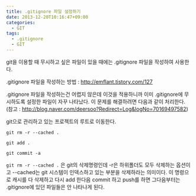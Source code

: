 ```yaml
---
title: .gitignore 파일 설정하기
date: 2013-12-20T10:16:47+09:00
categories:
  - GIT
tags:
  - .gitignore
  - GIT
---
```


git을 이용할 때 무시하고 싶은 파일이 있을 때에는 .gitignore 파일을 작성하여 사용한다.

.gitignore 파일을 작성하는 방법 : <http://emflant.tistory.com/127>

.gitignore 파일을 작성하는건 어렵지 않은데 이것을 적용하니까 이미 .gitignore에 무시하도록 설정한 파일이 자꾸 나타났다. 이 문제를 해결하려면 다음과 같이 처리한다. (참고 : <http://blog.naver.com/deersoo?Redirect=Log&logNo=70169497582>)

git으로 관리하고 있는 프로젝트의 루트로 이동한다.

```console
git rm -r --cached .

git add .

git commit -a
```

`git rm -r --cached .` 은 git의 삭제명령인데 -r은 하위폴더도 모두 삭제하는 옵션이고 --cached는 git 시스템이 인덱스하고 있는 부분을 삭제하라는 의미이다. 이 명령으로 캐시를 다 삭제하고 다시 add 한다음 commit 하고 push를 하면 그다음부터는 .gitignore에 있던 파일들은 안 나타나게 된다.

